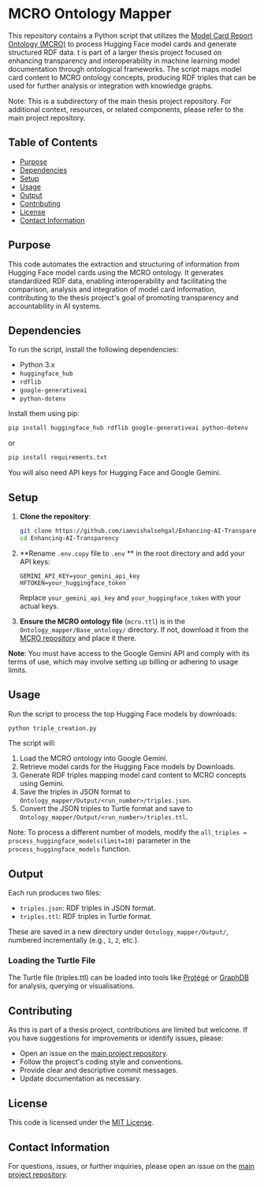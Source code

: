 # MCRO Ontology Mapper

This repository contains a Python script that utilizes the [Model Card Report Ontology (MCRO)](https://github.com/UTHealth-Ontology/MCRO) to process Hugging Face model cards and generate structured RDF data. t is part of a larger thesis project focused on enhancing transparency and interoperability in machine learning model documentation through ontological frameworks. The script maps model card content to MCRO ontology concepts, producing RDF triples that can be used for further analysis or integration with knowledge graphs.

Note: This is a subdirectory of the main thesis project repository. For additional context, resources, or related components, please refer to the main project repository.

## Table of Contents

- [Purpose](#purpose)
- [Dependencies](#dependencies)
- [Setup](#setup)
- [Usage](#usage)
- [Output](#output)
- [Contributing](#contributing)
- [License](#license)
- [Contact Information](#contact-information)

## Purpose

This code automates the extraction and structuring of information from Hugging Face model cards using the MCRO ontology. It generates standardized RDF data, enabling interoperability and facilitating the comparison, analysis and integration of model card information, contributing to the thesis project's goal of promoting transparency and accountability in AI systems.

## Dependencies

To run the script, install the following dependencies:

- Python 3.x
- `huggingface_hub`
- `rdflib`
- `google-generativeai`
- `python-dotenv`

Install them using pip:

```bash
pip install huggingface_hub rdflib google-generativeai python-dotenv
```

or 

```bash
pip install requirements.txt
```
You will also need API keys for Hugging Face and Google Gemini.

## Setup

1. **Clone the repository**:

   ```bash
   git clone https://github.com/iamvishalsehgal/Enhancing-AI-Transparency.git
   cd Enhancing-AI-Transparency
   ```

2. **Rename `.env.copy` file to `.env` ** in the root directory and add your API keys:

   ```
   GEMINI_API_KEY=your_gemini_api_key
   HFTOKEN=your_huggingface_token
   ```

   Replace `your_gemini_api_key` and `your_huggingface_token` with your actual keys.

3. **Ensure the MCRO ontology file** (`mcro.ttl`) is in the `Ontology_mapper/Base_ontology/` directory. If not, download it from the [MCRO repository](https://github.com/UTHealth-Ontology/MCRO/tree/main) and place it there.

**Note**: You must have access to the Google Gemini API and comply with its terms of use, which may involve setting up billing or adhering to usage limits.

## Usage

Run the script to process the top Hugging Face models by downloads:

```bash
python triple_creation.py
```

The script will:
1. Load the MCRO ontology into Google Gemini.
2. Retrieve model cards for the Hugging Face models by Downloads.
3. Generate RDF triples mapping model card content to MCRO concepts using Gemini.
4. Save the triples in JSON format to `Ontology_mapper/Output/<run_number>/triples.json`.
5. Convert the JSON triples to Turtle format and save to `Ontology_mapper/Output/<run_number>/triples.ttl`.

Note: To process a different number of models, modify the `all_triples = process_huggingface_models(limit=10)` parameter in the `process_huggingface_models` function.

## Output

Each run produces two files:
- `triples.json`: RDF triples in JSON format.
- `triples.ttl`: RDF triples in Turtle format.

These are saved in a new directory under `Ontology_mapper/Output/`, numbered incrementally (e.g., `1`, `2`, etc.).

### Loading the Turtle File

The Turtle file (triples.ttl) can be loaded into tools like [Protégé](https://protege.stanford.edu/) or [GraphDB](https://graphdb.ontotext.com) for analysis, querying or visualisations.

## Contributing

As this is part of a thesis project, contributions are limited but welcome. If you have suggestions for improvements or identify issues, please:
- Open an issue on the [main project repository](https://github.com/iamvishalsehgal/Enhancing-AI-Transparency.git).
- Follow the project's coding style and conventions.
- Provide clear and descriptive commit messages.
- Update documentation as necessary.

## License

This code is licensed under the [MIT License](LICENSE).

## Contact Information

For questions, issues, or further inquiries, please open an issue on the [main project repository](https://github.com/iamvishalsehgal/Enhancing-AI-Transparency.git).


